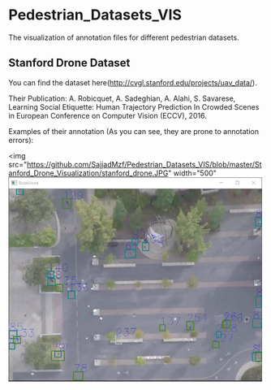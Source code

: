 # Pedestrian_Datasets_VIS
The visualization of annotation files for different pedestrian datasets.

## Stanford Drone Dataset
You can find the dataset here(http://cvgl.stanford.edu/projects/uav_data/).

Their Publication:
A. Robicquet, A. Sadeghian, A. Alahi, S. Savarese, Learning Social Etiquette: Human Trajectory Prediction In Crowded Scenes in European Conference on Computer Vision (ECCV), 2016.

Examples of their annotation (As you can see, they are prone to annotation errors):

<img src="https://github.com/SajjadMzf/Pedestrian_Datasets_VIS/blob/master/Stanford_Drone_Visualization/stanford_drone.JPG" width="500" <img src="https://github.com/SajjadMzf/Pedestrian_Datasets_VIS/blob/master/Stanford_Drone_Visualization/stanford_drone_2.JPG" width="500">

